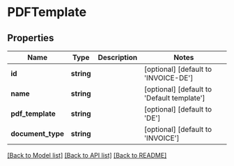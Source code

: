 # PDFTemplate

## Properties
Name | Type | Description | Notes
------------ | ------------- | ------------- | -------------
**id** | **string** |  | [optional] [default to 'INVOICE-DE']
**name** | **string** |  | [optional] [default to 'Default template']
**pdf_template** | **string** |  | [optional] [default to 'DE']
**document_type** | **string** |  | [optional] [default to 'INVOICE']

[[Back to Model list]](../README.md#documentation-for-models) [[Back to API list]](../README.md#documentation-for-api-endpoints) [[Back to README]](../README.md)



